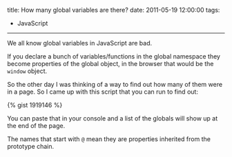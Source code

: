 title: How many global variables are there?
date: 2011-05-19 12:00:00
tags:
- JavaScript
---

We all know global variables in JavaScript are bad.

<!--more-->

If you declare a bunch of variables/functions in the global namespace they
become properties of the global object, in the browser that would be the `window`
object.

So the other day I was thinking of a way to find out how many of them were in a
page. So I came up with this script that you can run to find out:

{% gist 1919146 %}

You can paste that in your console and a list of the globals will show up at the
end of the page.

The names that start with `@` mean they are properties inherited from the
prototype chain.
